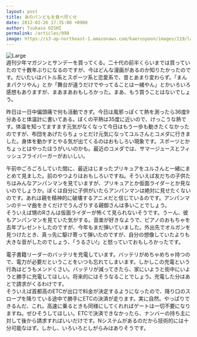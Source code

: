 ```yaml
---
layout: post
title: あのパンどもを食べ尽くせ
date: 2012-02-26 17:35:00 +0900
author: Tsukasa OISHI
permalink: /articles/998
image: https://s3-ap-northeast-1.amazonaws.com/kaeruspoon/images/119/large.JPG?1330245348
---
```



![Large](https://s3-ap-northeast-1.amazonaws.com/kaeruspoon/images/119/large.JPG?1330245348)  
週刊少年マガジンとサンデーを買ってくる。二十代の前半くらいまでは買っていたので十数年ぶりになるのですが、今はどんな漫画があるのか知りたかったのです。だいたいはバトル系とスポーツ系と恋愛系で、昔とあまり変わらず。「まんまパクリやん」とか「舞台が違うだけでやってることは一緒やん」とかいろいろ感想もありますが、まあまあおもしろかった。まあ、もう買うことはないでしょう。  

昨日は一日中偏頭痛で何も活動できず。今日は風邪っぽくて熱を測ったら36度9分あると体温計に書いてある。ぼくの平熱は35度に近いので、けっこうな熱です。体温を知ってますます元気がなくなって今日はもう一歩も動きたくなかったのですが、布団をあげたらちょっとだけ元気になってユルさんとコメダに行きました。身体を動かすとやる気が出てくるのはおもしろい現象です。スポーツとかちょっとはやったほうがいいのかも。最近のコメダでは、サマージュースとフィッシュフライバーガーがおいしい。  

午前中ごろごろしていた間に、最近はじまったプリキュアをユルさんと一緒にまとめて見ました。前のやつよりはおもしろいですね。そういえば友だちの子供たちはみんなアンパンマンを見ていますが、プリキュアとか仮面ライダーとか見ないのでしょうか。ぼくは自分に子供がいたらアンパンマンは絶対に見せたくないのです。あれは親を精神的に破壊するアニメだと信じているのです。アンパンマンのテーマ曲をきくだけでうんざりする親御さんは多いことでしょう。  
そういえば甥のRさんは仮面ライダーが怖くて見られないそうです。うーん、彼もアンパンマンを見ていた気がする。音楽が好きなようで、ピアノのおもちゃを去年プレゼントしたのですが、今年もまだ弾いていました。外出先でオルガンを見つけたとき、真っ先に駆け寄って弾いたのですが、自分の想像していたよりも大きな音がしたのでしょう、「うるさい!」と怒っていておもしろかったです。  

電子書籍リーダーのバッテリを充電しています。バッテリがめちゃめちゃ持つので、電力が必要だということをいつも忘れてしまいます。しかしこの充電という行為はどうもメンドくさい。バッテリが減ってきたら、家にいようと街中にいようと勝手に充電してほしい。将来的にはそうなることでしょう。充電した分はあとで請求がくるわけです。  
そういえば首都高のETCが出口で料金が決定するようになったので、降り口のスロープを降りている途中で勝手にETCの決済が走ります。実に自然。やっぱりできるんだ、これ。高速に乗るときも同様にしてくれればゲートは一切不要になりますね。ぜひそうしてほしい。ETCで決済できなかったら、ナンバーの持ち主に対して後から請求すればいいだけです。Nシステムがあるのだから技術的には十分可能なはず。しかし、いろいろとしがらみはありそうです。  

